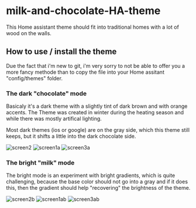 # milk-and-chocolate-HA-theme
This Home assistant theme should fit into traditional homes with a lot of wood on the walls.

## How to use / install the theme
Due the fact that i'm new to git, i'm very sorry to not be able to offer you a more fancy methode than  to copy the file into your Home assitant "config/themes" folder. 

### The dark "chocolate" mode
Basicaly it's a dark theme with a slightly tint of dark brown and with orange accents. The Theme was created in winter during the heating season and while there was mostly artifical lighting. 

Most dark themes (ios or google) are on the gray side, which this theme still keeps, but it shifts a little into the dark chocolate side. 

![screen2](https://user-images.githubusercontent.com/176213/178560318-41fc16ad-9733-4201-b87b-44c6d515a833.PNG)
![screen1a](https://user-images.githubusercontent.com/176213/178559537-48f87bdf-026e-4500-86ec-198e2cbddd95.PNG)
![screen3a](https://user-images.githubusercontent.com/176213/178560120-c0c684bf-31e3-4657-9edc-e88eef52cb37.PNG)

### The bright "milk" mode
The bright mode is an experiment with bright gradients, which is quite challenging, because the base color should not go into a gray and if it does this, then the gradient should help "recovering" the brightness of the theme.

![screen2b](https://user-images.githubusercontent.com/176213/178560339-1a110201-4b65-4e67-ad1f-f8b2745845a0.PNG)
![screen1ab](https://user-images.githubusercontent.com/176213/178560202-42cc3e3a-19f7-4e7c-b0dd-c1ac4c006251.PNG)
![screen3ab](https://user-images.githubusercontent.com/176213/178560076-eaa63778-6c09-4c9a-b785-06fdd33af9ae.PNG)
